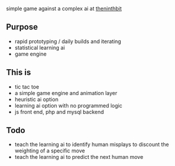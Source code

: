  simple game against a complex ai at [theninthbit](http://theninthbit.us/gomoku)

## Purpose
 - rapid prototyping / daily builds and iterating
 - statistical learning ai
 - game engine

## This is
 - tic tac toe
 - a simple game engine and animation layer
 - heuristic ai option
 - learning ai option with no programmed logic
 - js front end, php and mysql backend

## Todo
 - teach the learning ai to identify human misplays to discount the weighting of a specific move
 - teach the learning ai to predict the next human move
 
